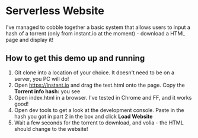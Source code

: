# Serverless Website

I've managed to cobble together a basic system that allows users to input a hash of a torrent (only from instant.io at the moment) - download a HTML page and display it!

## How to get this demo up and running

1. Git clone into a location of your choice. It doesn't need to be on a server, you PC will do!
2. Open https://instant.io and drag the test.html onto the page. Copy the __Torrent info hash:__ you see
3. Open index.html in a browser. I've tested in Chrome and FF, and it works good!
4. Open dev tools to get a look at the development console. Paste in the hash you got in part 2 in the box and click __Load Website__
5. Wait a few seconds for the torrent to download, and volia - the HTML should change to the website!